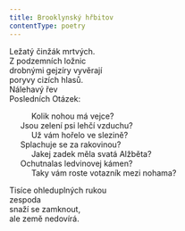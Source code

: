 ```yaml
---
title: Brooklynský hřbitov
contentType: poetry
---
```


<section>

Ležatý činžák mrtvých.  
Z podzemních ložnic  
drobnými gejzíry vyvěrají  
poryvy cizích hlasů.  
Nálehavý řev  
Posledních Otázek:

</section>

<section>

          Kolik nohou má vejce?  
     Jsou zelení psi lehčí vzduchu?  
          Už vám hořelo ve slezině?  
     Splachuje se za rakovinou?  
          Jakej zadek měla svatá Alžběta?  
     Ochutnalas ledvinovej kámen?  
          Taky vám roste votazník mezi nohama?

</section>

<section>

Tisíce ohleduplných rukou  
zespoda  
snaží se zamknout,  
ale země nedovírá.

</section>
